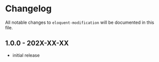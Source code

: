 # Changelog

All notable changes to `eloquent-modification` will be documented in this file.

## 1.0.0 - 202X-XX-XX

- initial release
